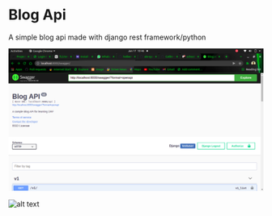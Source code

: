 # Blog Api

A simple blog api made with django rest framework/python

![alt text](/images/blogswagger.png)

![alt text](images/blogswager2.png)